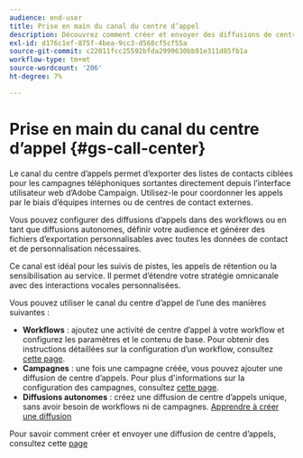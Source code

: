 ```yaml
---
audience: end-user
title: Prise en main du canal du centre d’appel
description: Découvrez comment créer et envoyer des diffusions de centre d’appel avec Adobe Campaign Web
exl-id: d176c1ef-875f-4bea-9cc3-d568cf5cf55a
source-git-commit: c22011fcc25592bfda2999630bb91e311d85fb1a
workflow-type: tm+mt
source-wordcount: '206'
ht-degree: 7%

---
```


# Prise en main du canal du centre d’appel {#gs-call-center}

Le canal du centre d’appels permet d’exporter des listes de contacts ciblées pour les campagnes téléphoniques sortantes directement depuis l’interface utilisateur web d’Adobe Campaign. Utilisez-le pour coordonner les appels par le biais d’équipes internes ou de centres de contact externes.

Vous pouvez configurer des diffusions d’appels dans des workflows ou en tant que diffusions autonomes, définir votre audience et générer des fichiers d’exportation personnalisables avec toutes les données de contact et de personnalisation nécessaires.

Ce canal est idéal pour les suivis de pistes, les appels de rétention ou la sensibilisation au service. Il permet d’étendre votre stratégie omnicanale avec des interactions vocales personnalisées.

Vous pouvez utiliser le canal du centre d’appel de l’une des manières suivantes :

* **Workflows** : ajoutez une activité de centre d’appel à votre workflow et configurez les paramètres et le contenu de base. Pour obtenir des instructions détaillées sur la configuration d’un workflow, consultez [cette page](../workflows/gs-workflow-creation.md).
* **Campagnes** : une fois une campagne créée, vous pouvez ajouter une diffusion de centre d’appels. Pour plus d&#39;informations sur la configuration des campagnes, consultez [cette page](../campaigns/gs-campaigns.md).
* **Diffusions autonomes** : créez une diffusion de centre d’appels unique, sans avoir besoin de workflows ni de campagnes. [Apprendre à créer une diffusion](../msg/gs-deliveries.md)

Pour savoir comment créer et envoyer une diffusion de centre d’appels, consultez cette [page](../call-center/create-call-center.md)
